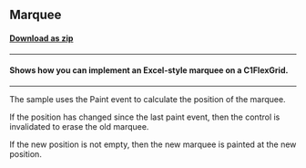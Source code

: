 ## Marquee
#### [Download as zip](https://minhaskamal.github.io/DownGit/#/home?url=https://github.com/GrapeCity/ComponentOne-WinForms-Samples/tree/master/NetFramework\FlexGrid\CS\Marquee\Marquee)
____
#### Shows how you can implement an Excel-style marquee on a C1FlexGrid.
____
The sample uses the Paint event to calculate the position of the marquee. 

If the position has changed since the last paint event, then the control is invalidated to erase the old marquee. 

If the new position is not empty, then the new marquee is painted at the new position. 